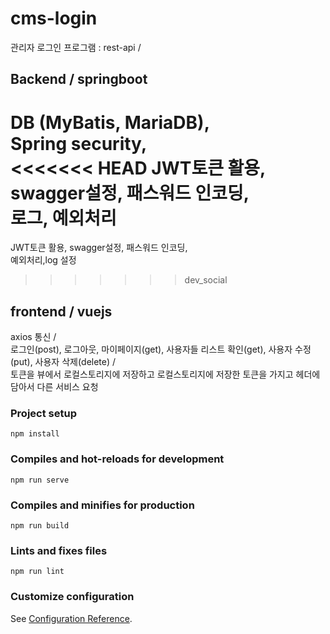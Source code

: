 # cms-login
  관리자 로그인 프로그램
  : rest-api /  
  
## Backend / springboot
DB (MyBatis, MariaDB),  
Spring security,  
<<<<<<< HEAD
JWT토큰 활용, swagger설정, 패스워드 인코딩,    
로그, 예외처리
=======
JWT토큰 활용, swagger설정, 패스워드 인코딩,      
예외처리,log 설정
>>>>>>> dev_social


## frontend / vuejs
axios 통신 /  
로그인(post), 로그아웃, 마이페이지(get), 사용자들 리스트 확인(get), 사용자 수정(put), 사용자 삭제(delete) /  
토큰을 뷰에서 로컬스토리지에 저장하고 로컬스토리지에 저장한 토큰을 가지고 헤더에 담아서 다른 서비스 요청  

### Project setup
```
npm install
```

### Compiles and hot-reloads for development
```
npm run serve
```

### Compiles and minifies for production
```
npm run build
```

### Lints and fixes files
```
npm run lint
```

### Customize configuration
See [Configuration Reference](https://cli.vuejs.org/config/).
